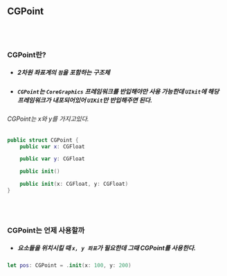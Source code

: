 ## CGPoint

<br>
<br>

### CGPoint란?
- ##### 2차원 좌표계의 `점`을 포함하는 구조체
- ##### `CGPoint`는 `CoreGraphics` 프레임워크를 반입해야만 사용 가능한데 `UIkit`에 해당 프레임워크가 내포되어있어 `UIKit`만 반입해주면 된다.
###### CGPoint는 x와 y를 가지고있다.
```Swift
public struct CGPoint {
    public var x: CGFloat

    public var y: CGFloat

    public init()

    public init(x: CGFloat, y: CGFloat)
}
```

<br>
<br>

### CGPoint는 언제 사용할까
- ##### 요소들을 위치시킬 때 `x, y 좌표`가 필요한데 그때 CGPoint를 사용한다.
```Swift
let pos: CGPoint = .init(x: 100, y: 200)
```
